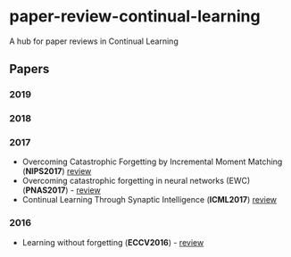 # paper-review-continual-learning
A hub for paper reviews in Continual Learning

## Papers
### 2019
### 2018
### 2017
- <a name="todo"></a> Overcoming Catastrophic Forgetting by Incremental Moment Matching (**NIPS2017**) [review](https://github.com/luulinh90s/paper-review-continual-learning/blob/master/imm.md)
- <a name="todo"></a> Overcoming catastrophic forgetting in neural networks (EWC) (**PNAS2017**) - [review](https://github.com/luulinh90s/paper-review-continual-learning/blob/master/ewc.md)
- <a name="todo"></a> Continual Learning Through Synaptic Intelligence (**ICML2017**) [review](https://github.com/luulinh90s/paper-review-continual-learning/blob/master/si.md)
### 2016
- <a name="todo"></a> Learning without forgetting (**ECCV2016**) - [review ](https://github.com/luulinh90s/paper-review-continual-learning/blob/master/LwF.md) 

